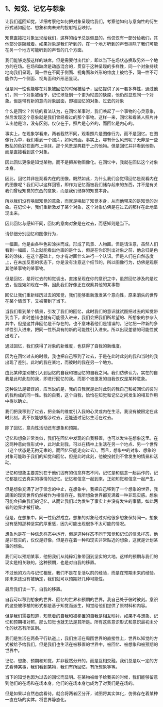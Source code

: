 <h2>1、知觉、记忆与想象</h2><p>让我们返回知觉，详细考察他如何把对象呈现给我们，考察他如何与意向性的衍生形式诸如回忆、想象和向未来的投射相互映衬。</p><p>知觉直接把对象呈现给我们，这样的给予总是侧显的，他仅仅有一部分给我们，其他部分是隐藏着。如果对象是我们听到的，在一个地方听到的声音排除了我们可能在另一个地方可能听到的声音的几个方面。</p><p>我们能够克服这样的缺席，但是需要付出代价，即以当下在场状态换取另外一个地方的在场。在场和缺席是动态混合的，贯穿于这种呈现的多样性，同一个对象持续地向我们呈现，同一性在不同于侧面、视角面和外形的维度上被给予，同一性不可能作为一个侧面、视角面和外形恶显现。</p><p>但是同一性也能够在对象被回忆的时候被给予，回忆提供了另一套多样性，通过他们，同一个对象被给予，记忆涉及到一个更为彻底的缺席，他仍然显现同一个对象。但是带有新的意向对象层面，即被回忆的对象、过去的对象</p><p>什么是回忆？传统的看法认为，在回忆某事时，我们唤起了一个事物的心灵意象，然后发现这个意象就是我们曾经看过的那个事物。这样一来，回忆和看某人照片并认出他是谁，没有区别。仅仅在于，照片是心外的，而回忆是内心的。</p><p>事实上，在现象学看来，两者截然不同，观看照片是图像行为，而不是回忆。在图像行为中，我们看到一个照片，如风景画。事实上，哪有什么风景呢？无非是一些散乱的色彩在画布上涂抹，那个风景是典籍于上的他物。但是回忆并非看到他物，而是直接看到这个对象。</p><p>因此回忆更像是知觉某物，而不是把某物图像化。在回忆中，我就在回忆这个对象本身。</p><p>因此，回忆并非是观看内在的图像。既然如此，为什么我们会觉得回忆是观看内在的图像呢？我们可以这样回答，即作为记忆而被我们储存起来的东西，并不是有关我们曾经知觉的东西的意象，而是我们储存的知觉本身。</p><p>所以我们没有唤起知觉的意象，而就是唤起了知觉本身，从而他带来的是知觉的对象。在记忆中，我们重新激发了某个对象，这个对象仿佛是在过去的那样在此地呈现出来。</p><p>因此回忆与感知不同，回忆的意向对象是在过去，而感知则是当下。</p><p>请仔细分别回忆和图像行为，</p><p>一幅画，他是由各种色彩涂抹而成，形成了风景、人物画。但是请注意，虽然人们看到一幅画，马上就能看出他画的是什么，但是在你识别出对象之前，他总归是色彩的涂抹，在这个基础上，你才有对画什么进行一个认识。但是人们在自然态度上，在未加反思的状态下，你是没有注意这个细节的，所以图像行为，仿佛是观察其他某事物的某事物。</p><p>但是回忆，是将过去的知觉调出，直接呈现在你的意识之中，虽然回忆涉及的是过去，但是宛如现在一样，因此我们好像正在观察其他的某事物</p><p>回忆让我们重新经历过去的知觉，我们能够重新激发某个意向性，原来消失的世界在某个情景下，又被带到了当下。</p><p>当我们看到某个情景，引发了我们的回忆，此时我们的意识就试图把过去的知觉带到当下，此时差错也就有可能侵入进来，我们会把我们所希望的、所想象的参杂入其中，但是这并非回忆是不存在的，也不意味着他们是错误的。记忆把一种新的多样性引入进来，把同一性所具有的新的可能性引入进来。所以出现差错的可能性就出现了。</p><p>通过回忆，我们获得了对象的新维度，也获得了自我的新维度。</p><p>因为在回忆过去的时候，我也把自己移到了过去，于是在此时此刻的我和当时的我出现了差别。此时的我在某地，而彼时的我在另一个地方。</p><p>由此某种差别被引入到回忆的自我和被回忆的自我之间。我们仿佛认为，实在的自我是此时此刻的我，即进行回忆的我。而那个被激发的自我仅仅是某种意象。</p><p>这种说法是错误的，应当说的是，我的自我就是此时此刻的我自己和被回忆的彼时的我构成的同一性。我的自我，这个自我，恰恰在知觉和记忆之间发生的相互作用中得以确立。</p><p>我们把我移到了过去，把全新的维度引入我的心灵或内在生活，我没有被限定在此时此刻，我不仅能够指涉过去，还能通过记忆生活在过去。</p><p>除了回忆，意向性活动还有想象和预期。</p><p>记忆和想象非常类似，我们在回忆中发现的自我移置，也可以发生在想象这里。在这两种意向性形式中，此时此刻我，可以在精神上生活在另一个地点、另一个世界（这个状态是无拘无束的，而回忆只能走向过去）。而且，想象中的对象、想象的对象可能取于我们的知觉和回忆，但是此时此刻，他被投射到不曾发生的情景和活动。</p><p>记忆和想象主要差别在于他们固有的信念样态不同，记忆是和信念一起运作的，记忆都是过去真实的事情的记忆。记忆和信念一起到来，正如知觉和信念一起产生。</p><p>但是想象充满了对于信念的中止，在想象中，我把自己移到了一个想象的世界，我周围的现实世界仍然被作为相信存在。我所想象世界都充满着一种非现实感。想象可能会扭曲我们的记忆，从而让我们以为发生了事实上并没有发生的事情。如此两者的边界才被打破。</p><p>但是，在想象中，同一性仍然成立，想象的对象经过对他很多想象保持同一。想象没有感知那种坚实的厚重感，因为可能出现很多不太可能的情况。</p><p>想象也是在一种信念样态中运行，但是这种样态不同于知觉和记忆的信念样态，他是非现实的，仅仅是好像。但是存在着一种和现实非常贴近的想象，这就是计划某事的想象。</p><p>我们可以预期某事，他把我们从纯粹幻象带回到坚实的大地。这样的预期与我们的现实是相关联的，这种预期，也是对自我的移置。</p><p>不过他的方向与记忆相反，我们不是在复活以前的经验，而是在预期未来的经验。即未来还没有被确定，我们就可以预期好几种可能性。</p><p>最后我们谈一下，自我的移置。</p><p>自我可以移到想象的世界、回忆的世界和预期的世界，我自己处于彼时彼刻。意识的这些被移植的形式都是基于知觉而派生，知觉给他们提供了原材料和内容。</p><p>但是我们需要知道，知觉着的自我和被移置的自我是相互映衬，如果不与想象、记忆和预期相对照，那么知觉也就无法是其所是。所有这些意识形式和意识最初未分化的状态有所区别。</p><p>我们是生活在两条平行轨道上，我们生活在周围世界的直接性上，世界以知觉的方式被给予给我们。但是我们也生活在被移置的世界中，被回忆、被想象和被预期的世界中。</p><p>记忆、想象、预期和知觉，并非截然分开的，而是互相交融。我们总是以一定的方式看待某事，我们看到某物，我们有所回忆，有所想象等等。</p><p>当下的知觉也因为过去的回忆而显明。在某物被给予给我买的时候，我们能够留意到他们的在场和在场本身。他们的在场本身也成为了对我们是在场的。</p><p>但是如果以自然态度看待，就会将两者区分开，试图将其实体化，仿佛存在着某种一直在场的实体，将世界静态化。</p>